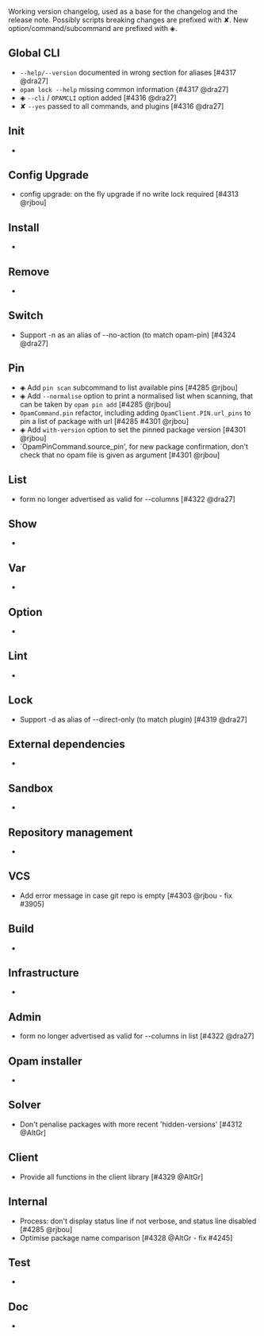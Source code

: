 Working version changelog, used as a base for the changelog and the release
note.
Possibly scripts breaking changes are prefixed with ✘.
New option/command/subcommand are prefixed with ◈.

## Global CLI
  * `--help/--version` documented in wrong section for aliases [#4317 @dra27]
  * `opam lock --help` missing common information {#4317 @dra27]
  * ◈ `--cli` / `OPAMCLI` option added [#4316 @dra27]
  * ✘ `--yes` passed to all commands, and plugins [#4316 @dra27]

## Init
  *

## Config Upgrade
  * config upgrade: on the fly upgrade if no write lock required [#4313 @rjbou]

## Install
  *

## Remove
  *

## Switch
  * Support -n as an alias of --no-action (to match opam-pin) [#4324 @dra27]

## Pin
  * ◈ Add `pin scan` subcommand to list available pins [#4285 @rjbou]
  * ◈ Add `--normalise` option to print a normalised list when scanning, that can be taken by `opam pin add` [#4285 @rjbou]
  * `OpamCommand.pin` refactor, including adding `OpamClient.PIN.url_pins` to pin a list of package with url  [#4285 #4301 @rjbou]
  * ◈ Add `with-version` option to set the pinned package version [#4301 @rjbou]
  * `OpamPinCommand.source_pin', for new package confirmation, don't check that no opam file is given as argument [#4301 @rjbou]

## List
  * <field> form no longer advertised as valid for --columns [#4322 @dra27]

## Show
  *

## Var
  *

## Option
  *

## Lint
  *

## Lock
  * Support -d as alias of --direct-only (to match plugin) [#4319 @dra27]

## External dependencies
  *

## Sandbox
  *

## Repository management
  *

## VCS
  * Add error message in case git repo is empty [#4303 @rjbou - fix #3905]

## Build
  *

## Infrastructure
  *

## Admin
  * <field> form no longer advertised as valid for --columns in list [#4322 @dra27]

## Opam installer
  *


## Solver
  * Don't penalise packages with more recent 'hidden-versions' [#4312 @AltGr]

## Client
  * Provide all functions in the client library [#4329 @AltGr]

## Internal
  * Process: don't display status line if not verbose, and status line disabled [#4285 @rjbou]
  * Optimise package name comparison [#4328 @AltGr - fix #4245]

## Test
  *

## Doc
  *
